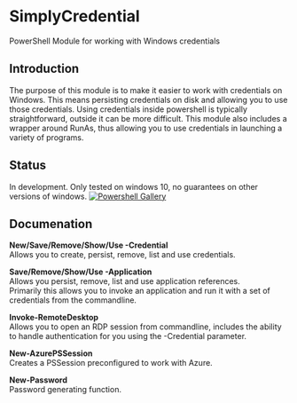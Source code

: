 # SimplyCredential
PowerShell Module for working with Windows credentials

## Introduction
The purpose of this module is to make it easier to work with credentials on Windows. This means persisting credentials on disk and allowing you to use those credentials.  Using credentials inside powershell is typically straightforward, outside it can be more difficult.  This module also includes a wrapper around RunAs, thus allowing you to use credentials in launching a variety of programs.

## Status
In development. Only tested on windows 10, no guarantees on other versions of windows.
[![Powershell Gallery](https://img.shields.io/powershellgallery/v/SimplyCredential.svg)](https://www.powershellgallery.com/packages/SimplyCredential/)

## Documenation
**New/Save/Remove/Show/Use -Credential**  
Allows you to create, persist, remove, list and use credentials.

**Save/Remove/Show/Use -Application**  
Allows you persist, remove, list and use application references.  
Primarily this allows you to invoke an application and run it with a set of credentials from the commandline.

**Invoke-RemoteDesktop**  
Allows you to open an RDP session from commandline, includes the ability to handle authentication for you using the -Credential parameter.

**New-AzurePSSession**  
Creates a PSSession preconfigured to work with Azure.

**New-Password**  
Password generating function.